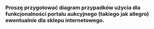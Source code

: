 ### Proszę przygotować diagram przypadków użycia dla funkcjonalności portalu aukcyjnego (takiego jak allegro) ewentualnie dla sklepu internetowego.
